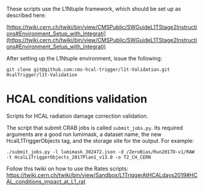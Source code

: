 These scripts use the L1Ntuple framework, which should be set up as described here:

[https://twiki.cern.ch/twiki/bin/view/CMSPublic/SWGuideL1TStage2Instructions#Environment_Setup_with_Integrati](https://twiki.cern.ch/twiki/bin/view/CMSPublic/SWGuideL1TStage2Instructions#Environment_Setup_with_Integrati)

After setting up the L1Ntuple environment, issue the following:
```
git clone git@github.com:cms-hcal-trigger/l1t-Validation.git HcalTrigger/l1t-Validation
```

# HCAL conditions validation 
Scripts for HCAL radiation damage correction validation.

The script that submit CRAB jobs is called `submit_jobs.py`. Its required arguments are a good run lumimask, a dataset name, the new HcalL1TriggerObjects tag, and the storage site for the output. For example:
```
./submit_jobs.py -l lumimask_302472.json -d /ZeroBias/Run2017D-v1/RAW -t HcalL1TriggerObjects_2017Plan1_v13.0 -o T2_CH_CERN
```
Follow this twiki on how to use the Rates scripts:
https://twiki.cern.ch/twiki/bin/view/Sandbox/L1TriggerAtHCALdays2019#HCAL_conditions_impact_at_L1_rat
